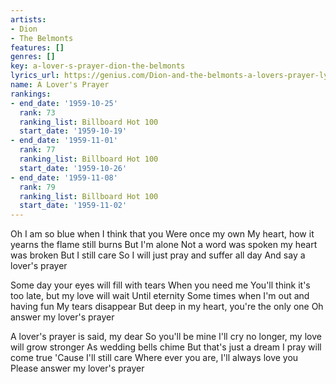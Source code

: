```yaml
---
artists:
- Dion
- The Belmonts
features: []
genres: []
key: a-lover-s-prayer-dion-the-belmonts
lyrics_url: https://genius.com/Dion-and-the-belmonts-a-lovers-prayer-lyrics
name: A Lover's Prayer
rankings:
- end_date: '1959-10-25'
  rank: 73
  ranking_list: Billboard Hot 100
  start_date: '1959-10-19'
- end_date: '1959-11-01'
  rank: 77
  ranking_list: Billboard Hot 100
  start_date: '1959-10-26'
- end_date: '1959-11-08'
  rank: 79
  ranking_list: Billboard Hot 100
  start_date: '1959-11-02'
---
```

Oh I am so blue when I think that you
Were once my own
My heart, how it yearns the flame still burns
But I'm alone
Not a word was spoken my heart was broken
But I still care
So I will just pray and suffer all day
And say a lover's prayer

Some day your eyes will fill with tears
When you need me
You'll think it's too late, but my love will wait
Until eternity
Some times when I'm out and having fun
My tears disappear
But deep in my heart, you're the only one
Oh answer my lover's prayer

A lover's prayer is said, my dear
So you'll be mine
I'll cry no longer, my love will grow stronger
As wedding bells chime
But that's just a dream I pray will come true
'Cause I'll still care
Where ever you are, I'll always love you
Please answer my lover's prayer
